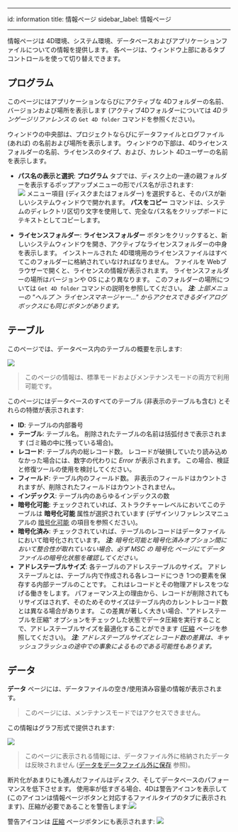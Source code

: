 - - -
id: information title: 情報ページ sidebar_label: 情報ページ
- - -

情報ページは 4D環境、システム環境、データベースおよびアプリケーションファイルについての情報を提供します。 各ページは、ウィンドウ上部にあるタブコントロールを使って切り替えできます。

## プログラム

このページにはアプリケーションならびにアクティブな 4Dフォルダーの名前、バージョンおよび場所を表示します (アクティブ4Dフォルダーについては *4Dランゲージリファレンス* の `Get 4D folder` コマンドを参照ください)。

ウィンドウの中央部は、プロジェクトならびにデータファイルとログファイル (あれば) の名前および場所を表示します。 ウィンドウの下部は、4Dライセンスフォルダーの名前、ライセンスのタイプ、および、カレント 4Dユーザーの名前を表示します。

- **パス名の表示と選択**: **プログラム** タブでは、ディスク上の一連の親フォルダーを表示するポップアップメニューの形でパス名が示されます:  
  ![](../assets/en/MSC/MSC_popup.png) メニュー項目 (ディスクまたはフォルダー) を選択すると、そのパスが新しいシステムウィンドウで開かれます。 **パスをコピー** コマンドは、システムのディレクトリ区切り文字を使用して、完全なパス名をクリップボードにテキストとしてコピーします。

- **ライセンスフォルダー**: **ライセンスフォルダー** ボタンをクリックすると、新しいシステムウィンドウを開き、アクティブなライセンスフォルダーの中身を表示します。 インストールされた 4D環境用のライセンスファイルはすべてこのフォルダーに格納されていなければなりません。 ファイルを Webブラウザーで開くと、ライセンスの情報が表示されます。 ライセンスフォルダーの場所はバージョンや OS により異なります。 このフォルダーの場所については `Get 4D folder` コマンドの説明を参照してください。 ***注**: 上部メニューの "ヘルプ ＞ ライセンスマネージャー..." からアクセスできるダイアログボックスにも同じボタンがあります。*

## テーブル

このページでは、データベース内のテーブルの概要を示します:

![](../assets/en/MSC/MSC_Tables.png)
> このページの情報は、標準モードおよびメンテナンスモードの両方で利用可能です。

このページにはデータベースのすべてのテーブル (非表示のテーブルも含む) とそれらの特徴が表示されます:

- **ID**: テーブルの内部番号
- **テーブル**: テーブル名。 削除されたテーブルの名前は括弧付きで表示されます (ゴミ箱の中に残っている場合)。
- **レコード**: テーブル内の総レコード数。 レコードが破損していたり読み込めなかった場合には、数字の代わりに *Error* が表示されます。 この場合、検証と修復ツールの使用を検討してください。
- **フィールド**: テーブル内のフィールド数。 非表示のフィールドはカウントされますが、削除されたフィールドはカウントされません。
- **インデックス**: テーブル内のあらゆるインデックスの数
- **暗号化可能**: チェックされていれば、ストラクチャーレベルにおいてこのテーブルは **暗号化可能** 属性が選択されています (デザインリファレンスマニュアルの [暗号化可能](https://doc.4d.com/4Dv18/4D/18/Table-properties.300-4575566.ja.html#4168557) の項目を参照ください)。
- **暗号化済み**: チェックされていれば、テーブルのレコードはデータファイルにおいて暗号化されています。 ***注**: 暗号化可能と暗号化済みオプション間において整合性が取れていない場合、必ず MSC の 暗号化 ページにてデータファイルの暗号化状態を確認してください。*
- **アドレステーブルサイズ**: 各テーブルのアドレステーブルのサイズ。 アドレステーブルとは、テーブル内で作成される各レコードにつき 1つの要素を保存する内部テーブルのことです。 これはレコードとその物理アドレスをつなげる働きをします。 パフォーマンス上の理由から、レコードが削除されてもリサイズはされず、そのためそのサイズはテーブル内のカレントレコード数とは異なる場合があります。 この差異が著しく大きい場合、"アドレステーブルを圧縮" オプションをチェックした状態でデータ圧縮を実行することで、アドレステーブルサイズを最適化することができます ([圧縮](compact.md) ページを参照してください)。 ***注**: アドレステーブルサイズとレコード数の差異は、キャッシュフラッシュの途中での事象によるものである可能性もあります。*



## データ

**データ** ページには、データファイルの空き/使用済み容量の情報が表示されます。
> このページには、メンテナンスモードではアクセスできません。

この情報はグラフ形式で提供されます:

![](../assets/en/MSC/MSC_Data.png)
> このページに表示される情報には、データファイル外に格納されたデータは反映されません ([データをデータファイル外に保存](https://doc.4d.com/4Dv18/4D/18/External-data-storage.300-4575564.ja.html) 参照)。

断片化があまりにも進んだファイルはディスク、そしてデータベースのパフォーマンスを低下させます。 使用率が低すぎる場合、4Dは警告アイコンを表示して (このアイコンは情報ページボタンと対応するファイルタイプのタブに表示されます)、圧縮が必要であることを警告します:![](../assets/en/MSC/MSC_infowarn.png)

警告アイコンは [圧縮](compact.md) ページボタンにも表示されます: ![](../assets/en/MSC/MSC_compactwarn.png)
